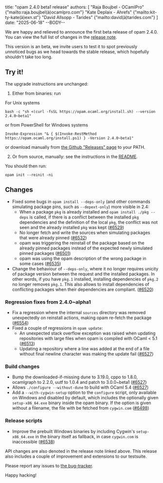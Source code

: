 title: "opam 2.4.0 beta1 release"
authors: [
  "Raja Boujbel - OCamlPro" {"mailto:raja.boujbel(à)ocamlpro.com"}
  "Kate Deplaix - Ahrefs" {"mailto:kit-ty-kate(à)exn.st"}
  "David Allsopp - Tarides" {"mailto:david(à)tarides.com"}
]
date: "2025-06-18"
--BODY--

We are happy and relieved to announce the first beta release of opam 2.4.0.
You can view the full list of changes in the
[release note](https://github.com/ocaml/opam/releases/tag/2.4.0-beta1).

This version is an beta, we invite users to test it to spot previously
unnoticed bugs as we head towards the stable release, which hopefully
shouldn't take too long.

## Try it!

The upgrade instructions are unchanged:

1. Either from binaries: run

For Unix systems
```
bash -c "sh <(curl -fsSL https://opam.ocaml.org/install.sh) --version 2.4.0~beta1"
```
or from PowerShell for Windows systems
```
Invoke-Expression "& { $(Invoke-RestMethod https://opam.ocaml.org/install.ps1) } -Version 2.4.0~beta1"
```
or download manually from [the Github "Releases" page](https://github.com/ocaml/opam/releases/tag/2.4.0-beta1) to your PATH.

2. Or from source, manually: see the instructions in the [README](https://github.com/ocaml/opam/tree/2.4.0-beta1#compiling-this-repo).


You should then run:
```
opam init --reinit -ni
```


## Changes

* Fixed some bugs in `opam install --deps-only` (and other commands simulating package pins, such as `--depext-only`) more visible in 2.4:
  * When a package `pkg` is already installed and `opam install ./pkg --deps` is called, if there is a conflict between the installed `pkg` dependencies and the definition of the local `pkg`, the conflict was not seen and the already installed `pkg` was kept ([#6529](https://github.com/ocaml/opam/issues/6529))
  * No longer fetch and write the sources when simulating packages that were already pinned ([#6532](https://github.com/ocaml/opam/issues/6532))
  * opam was triggering the reinstall of the package based on the already pinned packages instead of the expected newly simulated pinned packages ([#6501](https://github.com/ocaml/opam/issues/6501))
  * opam was using the opam description of the wrong package in some cases ([#6535](https://github.com/ocaml/opam/issues/6535))
* Change the behaviour of `--deps-only`, where it no longer requires unicity of package version between the request and the installed packages. In other words, if you have `pkg.1` installed, installing dependencies of `pkg.2` no longer removes `pkg.1`. This also allows to install dependencies of conflicting packages when their dependencies are compliant. ([#6520](https://github.com/ocaml/opam/issues/6520))
  
### Regression fixes from 2.4.0~alpha1
* Fix a regression where the internal `sources` directory was removed unexpectedly on reinstall actions, making opam re-fetch the package ([#6554](https://github.com/ocaml/opam/issues/6554))
* Fixed a couple of regressions in `opam update`:
  * An unexpected stack overflow exception was raised when updating repositories with large files when opam is compiled with OCaml < 5.1 ([#6513](https://github.com/ocaml/opam/issues/6513))
  * Updating a repository where a line was added at the end of a file without final newline character was making the update fail ([#6527](https://github.com/ocaml/opam/issues/6527))
    
### Build changes
* Bump the downloaded-if-missing dune to 3.19.0, cppo to 1.8.0, ocamlgraph to 2.2.0, uutf to 1.0.4 and patch to 3.0.0~beta1 ([#6527](https://github.com/ocaml/opam/issues/6527))
* Allows `./configure --without-dune` to build with OCaml 5.4 ([#6527](https://github.com/ocaml/opam/issues/6527))
* Add a `--with-cygwin-setup` option to the `configure` script, only available on Windows and disabled by default, which includes the optionally given `setup-x86_64.exe` binary inside the opam binary. If the option is given without a filename, the file with be fetched from `cygwin.com` ([#6498](https://github.com/ocaml/opam/issues/6498))

### Release scripts
* Improve the prebuilt Windows binaries by including Cygwin's `setup-x86_64.exe` in the binary itself as fallback, in case `cygwin.com` is inaccessible ([#6538](https://github.com/ocaml/opam/issues/6538))
  

API changes are also denoted in the release note linked above.
This release also includes a couple of improvement and extensions to our testsuite.



Please report any issues to [the bug-tracker](https://github.com/ocaml/opam/issues).

Happy hacking!
